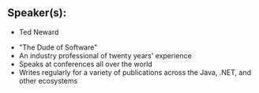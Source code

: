 ## Speaker(s): 

* Ted Neward

- "The Dude of Software"
- An industry professional of twenty years' experience
- Speaks at conferences all over the world
- Writes regularly for a variety of publications across the Java, .NET, and other ecosystems
